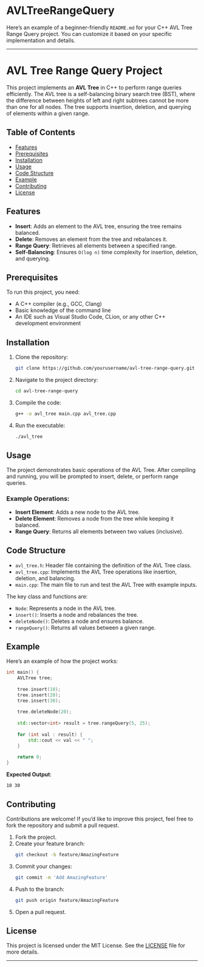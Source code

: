 # AVLTreeRangeQuery
Here’s an example of a beginner-friendly `README.md` for your C++ AVL Tree Range Query project. You can customize it based on your specific implementation and details.

---

# AVL Tree Range Query Project

This project implements an **AVL Tree** in C++ to perform range queries efficiently. The AVL tree is a self-balancing binary search tree (BST), where the difference between heights of left and right subtrees cannot be more than one for all nodes. The tree supports insertion, deletion, and querying of elements within a given range.

## Table of Contents

- [Features](#features)
- [Prerequisites](#prerequisites)
- [Installation](#installation)
- [Usage](#usage)
- [Code Structure](#code-structure)
- [Example](#example)
- [Contributing](#contributing)
- [License](#license)

## Features

- **Insert**: Adds an element to the AVL tree, ensuring the tree remains balanced.
- **Delete**: Removes an element from the tree and rebalances it.
- **Range Query**: Retrieves all elements between a specified range.
- **Self-Balancing**: Ensures `O(log n)` time complexity for insertion, deletion, and querying.

## Prerequisites

To run this project, you need:

- A C++ compiler (e.g., GCC, Clang)
- Basic knowledge of the command line
-  An IDE such as Visual Studio Code, CLion, or any other C++ development environment

## Installation

1. Clone the repository:
   ```bash
   git clone https://github.com/yourusername/avl-tree-range-query.git
   ```

2. Navigate to the project directory:
   ```bash
   cd avl-tree-range-query
   ```

3. Compile the code:
   ```bash
   g++ -o avl_tree main.cpp avl_tree.cpp
   ```

4. Run the executable:
   ```bash
   ./avl_tree
   ```

## Usage

The project demonstrates basic operations of the AVL Tree. After compiling and running, you will be prompted to insert, delete, or perform range queries. 

### Example Operations:
- **Insert Element**: Adds a new node to the AVL tree.
- **Delete Element**: Removes a node from the tree while keeping it balanced.
- **Range Query**: Returns all elements between two values (inclusive).

## Code Structure

- `avl_tree.h`: Header file containing the definition of the AVL Tree class.
- `avl_tree.cpp`: Implements the AVL Tree operations like insertion, deletion, and balancing.
- `main.cpp`: The main file to run and test the AVL Tree with example inputs.
  
The key class and functions are:

- `Node`: Represents a node in the AVL tree.
- `insert()`: Inserts a node and rebalances the tree.
- `deleteNode()`: Deletes a node and ensures balance.
- `rangeQuery()`: Returns all values between a given range.

## Example

Here’s an example of how the project works:

```cpp
int main() {
    AVLTree tree;
    
    tree.insert(10);
    tree.insert(20);
    tree.insert(30);
    
    tree.deleteNode(20);
    
    std::vector<int> result = tree.rangeQuery(5, 25);
    
    for (int val : result) {
        std::cout << val << " ";
    }
    
    return 0;
}
```

**Expected Output**:
```
10 30
```

## Contributing

Contributions are welcome! If you’d like to improve this project, feel free to fork the repository and submit a pull request.

1. Fork the project.
2. Create your feature branch:
   ```bash
   git checkout -b feature/AmazingFeature
   ```
3. Commit your changes:
   ```bash
   git commit -m 'Add AmazingFeature'
   ```
4. Push to the branch:
   ```bash
   git push origin feature/AmazingFeature
   ```
5. Open a pull request.

## License

This project is licensed under the MIT License. See the [LICENSE](LICENSE) file for more details.

---
